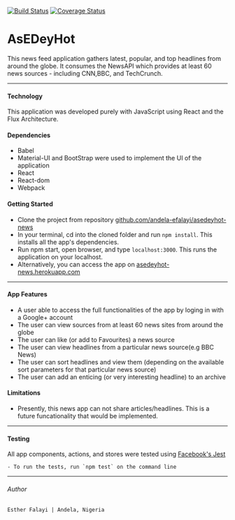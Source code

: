 [![Build Status](https://travis-ci.org/andela-efalayi/asedeyhot-news.svg?branch=updates)](https://travis-ci.org/andela-efalayi/asedeyhot-news) [![Coverage Status](https://coveralls.io/repos/github/andela-efalayi/asedeyhot-news/badge.svg?branch=updates)](https://coveralls.io/github/andela-efalayi/asedeyhot-news?branch=updates)

# AsEDeyHot 
This news feed application gathers latest, popular, and top headlines from around the globe. 
It consumes the NewsAPI which provides at least 60 news sources - including CNN,BBC, and TechCrunch.

***
#### Technology
This application was developed purely with JavaScript using React and the Flux Architecture.

#### Dependencies
- Babel
- Material-UI and BootStrap were used to implement the UI of the application
- React
- React-dom
- Webpack

#### Getting Started

- Clone the project from repository [github.com/andela-efalayi/asedeyhot-news](https://github.com/andela-efalayi/asedeyhot-news)
- In your terminal, cd into the cloned folder and run `npm install`. This installs all the app's dependencies.
- Run npm start, open browser, and type `localhost:3000`. This runs the application on your localhost.
- Alternatively, you can access the app on [asedeyhot-news.herokuapp.com](https://asedeyhot-news.herokuapp.com)

***
#### App Features
- A user able to access the full functionalities of the app by loging in with a Google+ account
- The user can view sources from at least 60 news sites from around the globe
- The user can like (or add to Favourites) a news source
- The user can view headlines from a particular news source(e.g BBC News)
- The user can sort headlines and view them (depending on the available sort parameters for that particular news source)
- The user can add an enticing (or very interesting headline) to an archive

#### Limitations
- Presently, this news app can not share articles/headlines. This is a future 
funcationality that would be implemented.

***
#### Testing
All app components, actions, and stores were tested using [Facebook's Jest](https://facebook.github.io/jest/)

```block
- To run the tests, run `npm test` on the command line
```

***
###### Author
```block
Esther Falayi | Andela, Nigeria
```
